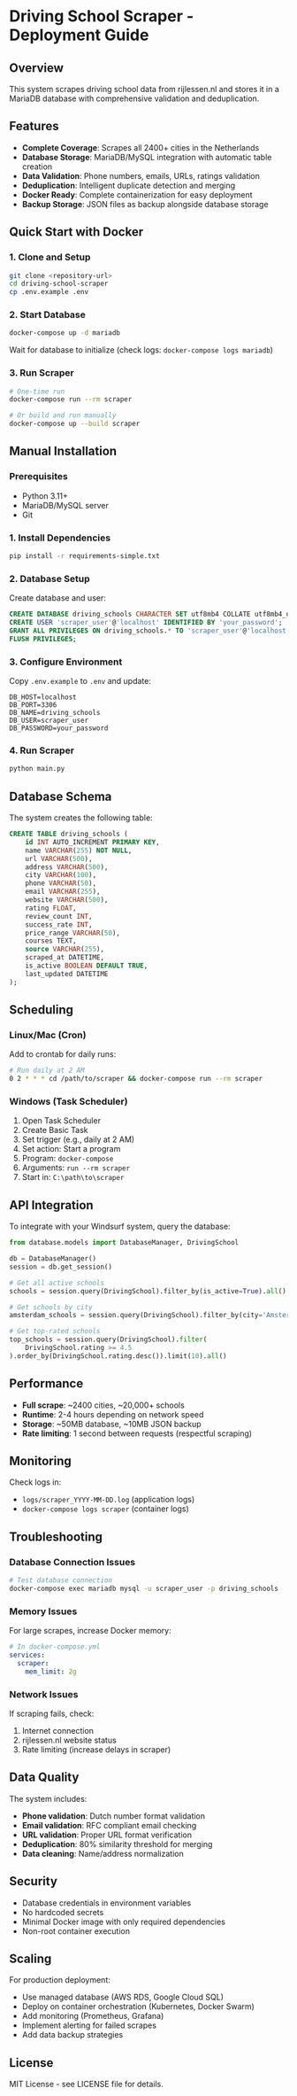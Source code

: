 # Driving School Scraper - Deployment Guide

## Overview

This system scrapes driving school data from rijlessen.nl and stores it in a MariaDB database with comprehensive validation and deduplication.

## Features

- **Complete Coverage**: Scrapes all 2400+ cities in the Netherlands
- **Database Storage**: MariaDB/MySQL integration with automatic table creation
- **Data Validation**: Phone numbers, emails, URLs, ratings validation
- **Deduplication**: Intelligent duplicate detection and merging
- **Docker Ready**: Complete containerization for easy deployment
- **Backup Storage**: JSON files as backup alongside database storage

## Quick Start with Docker

### 1. Clone and Setup

```bash
git clone <repository-url>
cd driving-school-scraper
cp .env.example .env
```

### 2. Start Database

```bash
docker-compose up -d mariadb
```

Wait for database to initialize (check logs: `docker-compose logs mariadb`)

### 3. Run Scraper

```bash
# One-time run
docker-compose run --rm scraper

# Or build and run manually
docker-compose up --build scraper
```

## Manual Installation

### Prerequisites

- Python 3.11+
- MariaDB/MySQL server
- Git

### 1. Install Dependencies

```bash
pip install -r requirements-simple.txt
```

### 2. Database Setup

Create database and user:

```sql
CREATE DATABASE driving_schools CHARACTER SET utf8mb4 COLLATE utf8mb4_unicode_ci;
CREATE USER 'scraper_user'@'localhost' IDENTIFIED BY 'your_password';
GRANT ALL PRIVILEGES ON driving_schools.* TO 'scraper_user'@'localhost';
FLUSH PRIVILEGES;
```

### 3. Configure Environment

Copy `.env.example` to `.env` and update:

```env
DB_HOST=localhost
DB_PORT=3306
DB_NAME=driving_schools
DB_USER=scraper_user
DB_PASSWORD=your_password
```

### 4. Run Scraper

```bash
python main.py
```

## Database Schema

The system creates the following table:

```sql
CREATE TABLE driving_schools (
    id INT AUTO_INCREMENT PRIMARY KEY,
    name VARCHAR(255) NOT NULL,
    url VARCHAR(500),
    address VARCHAR(500),
    city VARCHAR(100),
    phone VARCHAR(50),
    email VARCHAR(255),
    website VARCHAR(500),
    rating FLOAT,
    review_count INT,
    success_rate INT,
    price_range VARCHAR(50),
    courses TEXT,
    source VARCHAR(255),
    scraped_at DATETIME,
    is_active BOOLEAN DEFAULT TRUE,
    last_updated DATETIME
);
```

## Scheduling

### Linux/Mac (Cron)

Add to crontab for daily runs:

```bash
# Run daily at 2 AM
0 2 * * * cd /path/to/scraper && docker-compose run --rm scraper
```

### Windows (Task Scheduler)

1. Open Task Scheduler
2. Create Basic Task
3. Set trigger (e.g., daily at 2 AM)
4. Set action: Start a program
5. Program: `docker-compose`
6. Arguments: `run --rm scraper`
7. Start in: `C:\path\to\scraper`

## API Integration

To integrate with your Windsurf system, query the database:

```python
from database.models import DatabaseManager, DrivingSchool

db = DatabaseManager()
session = db.get_session()

# Get all active schools
schools = session.query(DrivingSchool).filter_by(is_active=True).all()

# Get schools by city
amsterdam_schools = session.query(DrivingSchool).filter_by(city='Amsterdam').all()

# Get top-rated schools
top_schools = session.query(DrivingSchool).filter(
    DrivingSchool.rating >= 4.5
).order_by(DrivingSchool.rating.desc()).limit(10).all()
```

## Performance

- **Full scrape**: ~2400 cities, ~20,000+ schools
- **Runtime**: 2-4 hours depending on network speed
- **Storage**: ~50MB database, ~10MB JSON backup
- **Rate limiting**: 1 second between requests (respectful scraping)

## Monitoring

Check logs in:
- `logs/scraper_YYYY-MM-DD.log` (application logs)
- `docker-compose logs scraper` (container logs)

## Troubleshooting

### Database Connection Issues

```bash
# Test database connection
docker-compose exec mariadb mysql -u scraper_user -p driving_schools
```

### Memory Issues

For large scrapes, increase Docker memory:

```yaml
# In docker-compose.yml
services:
  scraper:
    mem_limit: 2g
```

### Network Issues

If scraping fails, check:
1. Internet connection
2. rijlessen.nl website status
3. Rate limiting (increase delays in scraper)

## Data Quality

The system includes:
- **Phone validation**: Dutch number format validation
- **Email validation**: RFC compliant email checking
- **URL validation**: Proper URL format verification
- **Deduplication**: 80% similarity threshold for merging
- **Data cleaning**: Name/address normalization

## Security

- Database credentials in environment variables
- No hardcoded secrets
- Minimal Docker image with only required dependencies
- Non-root container execution

## Scaling

For production deployment:
- Use managed database (AWS RDS, Google Cloud SQL)
- Deploy on container orchestration (Kubernetes, Docker Swarm)
- Add monitoring (Prometheus, Grafana)
- Implement alerting for failed scrapes
- Add data backup strategies

## License

MIT License - see LICENSE file for details.
